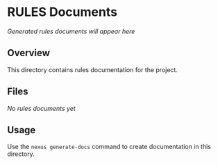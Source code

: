 # RULES Documents

*Generated rules documents will appear here*

## Overview
This directory contains rules documentation for the project.

## Files
*No rules documents yet*

## Usage
Use the `nexus generate-docs` command to create documentation in this directory.
